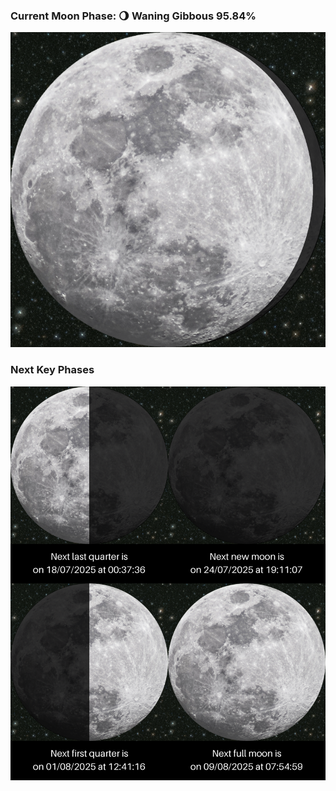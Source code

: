 ### Current Moon Phase: 🌖 Waning Gibbous 95.84%
![Moon Phase](moonphase.png)
### Next Key Phases
![Gallery](gallery.png)